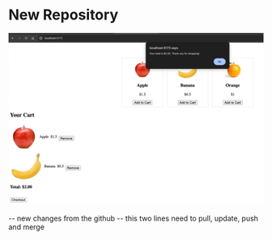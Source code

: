 # New Repository


![img.png](img.png)

-- new changes from the github
-- this two lines need to pull, update, push and merge
